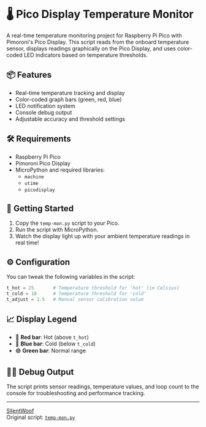# 🌡️ Pico Display Temperature Monitor

A real-time temperature monitoring project for Raspberry Pi Pico with Pimoroni's Pico Display. This script reads from the onboard temperature sensor, displays readings graphically on the Pico Display, and uses color-coded LED indicators based on temperature thresholds.

## 📦 Features

- Real-time temperature tracking and display
- Color-coded graph bars (green, red, blue)
- LED notification system
- Console debug output
- Adjustable accuracy and threshold settings

## 🛠️ Requirements

- Raspberry Pi Pico
- Pimoroni Pico Display
- MicroPython and required libraries:
  - `machine`
  - `utime`
  - `picodisplay`

## 🚀 Getting Started

1. Copy the `temp-mon.py` script to your Pico.
2. Run the script with MicroPython.
3. Watch the display light up with your ambient temperature readings in real time!

## ⚙️ Configuration

You can tweak the following variables in the script:

```python
t_hot = 25       # Temperature threshold for 'hot' (in Celsius)
t_cold = 18      # Temperature threshold for 'cold'
t_adjust = 1.5   # Manual sensor calibration value
```

## 📈 Display Legend

- 🔴 **Red bar**: Hot (above `t_hot`)
- 🔵 **Blue bar**: Cold (below `t_cold`)
- 🟢 **Green bar**: Normal range

## 👨‍💻 Debug Output

The script prints sensor readings, temperature values, and loop count to the console for troubleshooting and performance tracking.

---

[SilentWoof](https://github.com/SilentWoof)  
Original script: [`temp-mon.py`](https://github.com/SilentWoof/Pico_Display_Temperature_Monitoring/blob/main/temp-mon.py)

